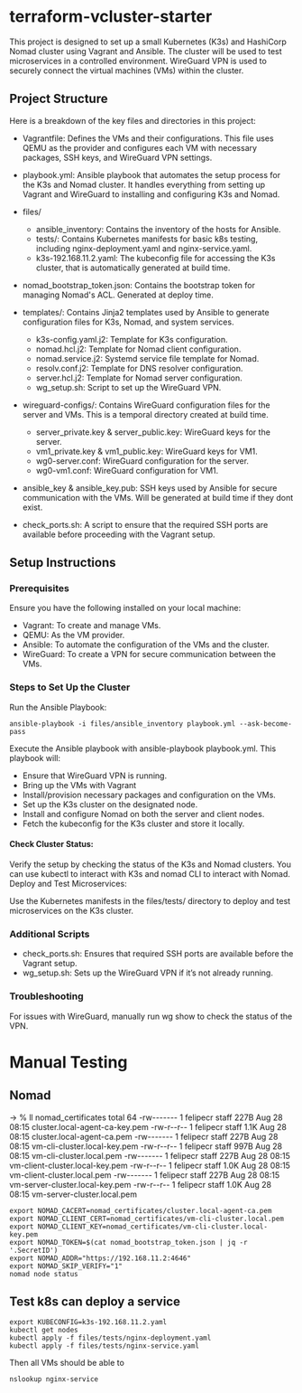 # terraform-vcluster-starter

This project is designed to set up a small Kubernetes (K3s) and HashiCorp Nomad cluster using Vagrant and Ansible. The cluster will be used to test microservices in a controlled environment. WireGuard VPN is used to securely connect the virtual machines (VMs) within the cluster.

## Project Structure
Here is a breakdown of the key files and directories in this project:

* Vagrantfile: Defines the VMs and their configurations. This file uses QEMU as the provider and configures each VM with necessary packages, SSH keys, and WireGuard VPN settings.

* playbook.yml: Ansible playbook that automates the setup process for the K3s and Nomad cluster. It handles everything from setting up Vagrant and WireGuard to installing and configuring K3s and Nomad.

* files/
  * ansible_inventory: Contains the inventory of the hosts for Ansible.
  * tests/: Contains Kubernetes manifests for basic k8s testing, including nginx-deployment.yaml and nginx-service.yaml.
  * k3s-192.168.11.2.yaml: The kubeconfig file for accessing the K3s cluster, that is automatically generated at build time.

* nomad_bootstrap_token.json: Contains the bootstrap token for managing Nomad's ACL. Generated at deploy time.

* templates/: Contains Jinja2 templates used by Ansible to generate configuration files for K3s, Nomad, and system services.
  * k3s-config.yaml.j2: Template for K3s configuration.
  * nomad.hcl.j2: Template for Nomad client configuration.
  * nomad.service.j2: Systemd service file template for Nomad.
  * resolv.conf.j2: Template for DNS resolver configuration.
  * server.hcl.j2: Template for Nomad server configuration.
  * wg_setup.sh: Script to set up the WireGuard VPN.

* wireguard-configs/: Contains WireGuard configuration files for the server and VMs. This is a temporal directory created at build time.
  * server_private.key & server_public.key: WireGuard keys for the server.
  * vm1_private.key & vm1_public.key: WireGuard keys for VM1.
  * wg0-server.conf: WireGuard configuration for the server.
  * wg0-vm1.conf: WireGuard configuration for VM1.
 
* ansible_key & ansible_key.pub: SSH keys used by Ansible for secure communication with the VMs. Will be generated at build time if they dont exist.

* check_ports.sh: A script to ensure that the required SSH ports are available before proceeding with the Vagrant setup.

## Setup Instructions

### Prerequisites

Ensure you have the following installed on your local machine:

* Vagrant: To create and manage VMs.
* QEMU: As the VM provider.
* Ansible: To automate the configuration of the VMs and the cluster.
* WireGuard: To create a VPN for secure communication between the VMs.

### Steps to Set Up the Cluster

Run the Ansible Playbook:

```ansible-playbook -i files/ansible_inventory playbook.yml --ask-become-pass```

Execute the Ansible playbook with ansible-playbook playbook.yml. This playbook will:

* Ensure that WireGuard VPN is running.
* Bring up the VMs with Vagrant
* Install/provision necessary packages and configuration on the VMs.
* Set up the K3s cluster on the designated node.
* Install and configure Nomad on both the server and client nodes.
* Fetch the kubeconfig for the K3s cluster and store it locally.

#### Check Cluster Status:

Verify the setup by checking the status of the K3s and Nomad clusters. You can use kubectl to interact with K3s and nomad CLI to interact with Nomad.
Deploy and Test Microservices:

Use the Kubernetes manifests in the files/tests/ directory to deploy and test microservices on the K3s cluster.

### Additional Scripts

* check_ports.sh: Ensures that required SSH ports are available before the Vagrant setup.
* wg_setup.sh: Sets up the WireGuard VPN if it’s not already running.

### Troubleshooting
For issues with WireGuard, manually run wg show to check the status of the VPN.


# Manual Testing
## Nomad


-> % ll nomad_certificates
total 64
-rw-------  1 felipecr  staff   227B Aug 28 08:15 cluster.local-agent-ca-key.pem
-rw-r--r--  1 felipecr  staff   1.1K Aug 28 08:15 cluster.local-agent-ca.pem
-rw-------  1 felipecr  staff   227B Aug 28 08:15 vm-cli-cluster.local-key.pem
-rw-r--r--  1 felipecr  staff   997B Aug 28 08:15 vm-cli-cluster.local.pem
-rw-------  1 felipecr  staff   227B Aug 28 08:15 vm-client-cluster.local-key.pem
-rw-r--r--  1 felipecr  staff   1.0K Aug 28 08:15 vm-client-cluster.local.pem
-rw-------  1 felipecr  staff   227B Aug 28 08:15 vm-server-cluster.local-key.pem
-rw-r--r--  1 felipecr  staff   1.0K Aug 28 08:15 vm-server-cluster.local.pem

```
export NOMAD_CACERT=nomad_certificates/cluster.local-agent-ca.pem
export NOMAD_CLIENT_CERT=nomad_certificates/vm-cli-cluster.local.pem
export NOMAD_CLIENT_KEY=nomad_certificates/vm-cli-cluster.local-key.pem
export NOMAD_TOKEN=$(cat nomad_bootstrap_token.json | jq -r '.SecretID')
export NOMAD_ADDR="https://192.168.11.2:4646"
export NOMAD_SKIP_VERIFY="1"
nomad node status
```

## Test k8s can deploy a service

```
export KUBECONFIG=k3s-192.168.11.2.yaml
kubectl get nodes
kubectl apply -f files/tests/nginx-deployment.yaml
kubectl apply -f files/tests/nginx-service.yaml
```

Then all VMs should be able to 
```
nslookup nginx-service
```

